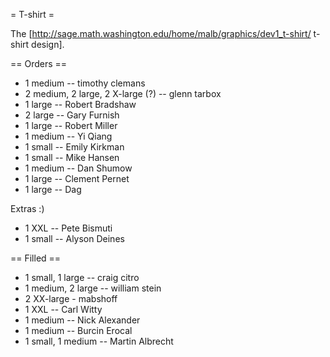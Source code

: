 = T-shirt =

The [http://sage.math.washington.edu/home/malb/graphics/dev1_t-shirt/ t-shirt design].

== Orders ==

 * 1 medium -- timothy clemans
 * 2 medium, 2 large, 2 X-large (?) -- glenn tarbox
 * 1 large -- Robert Bradshaw
 * 2 large -- Gary Furnish
 * 1 large -- Robert Miller
 * 1 medium -- Yi Qiang 
 * 1 small -- Emily Kirkman
 * 1 small -- Mike Hansen
 * 1 medium -- Dan Shumow
 * 1 large -- Clement Pernet
 * 1 large -- Dag

Extras :)
 * 1 XXL -- Pete Bismuti
 * 1 small -- Alyson Deines

== Filled ==

 * 1 small, 1 large -- craig citro
 * 1 medium, 2 large -- william stein
 * 2 XX-large - mabshoff
 * 1 XXL -- Carl Witty
 * 1 medium -- Nick Alexander
 * 1 medium -- Burcin Erocal
 * 1 small, 1 medium -- Martin Albrecht
